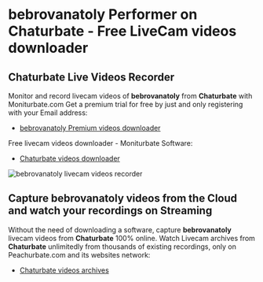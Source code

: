 # bebrovanatoly Performer on Chaturbate - Free LiveCam videos downloader

## Chaturbate Live Videos Recorder

Monitor and record livecam videos of **bebrovanatoly** from **Chaturbate** with Moniturbate.com
Get a premium trial for free by just and only registering with your Email address:
* [bebrovanatoly Premium videos downloader](https://moniturbate.com/request-demo-licence-key.html)

Free livecam videos downloader - Moniturbate Software:
* [Chaturbate videos downloader](https://moniturbate.com/moniturbate-download-software.html)

![bebrovanatoly livecam videos recorder](https://peachurnet.com/templates/moniturbate-software.png)


## Capture bebrovanatoly videos from the Cloud and watch your recordings on Streaming

Without the need of downloading a software, capture **bebrovanatoly** livecam videos from **Chaturbate** 100% online.
Watch Livecam archives from **Chaturbate** unlimitedly from thousands of existing recordings, only on Peachurbate.com and its websites network:
* [Chaturbate videos archives](https://peachurnet.com/)